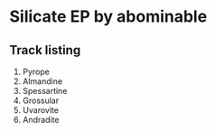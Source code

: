 # Silicate EP by abominable

## Track listing
1. Pyrope
2. Almandine
3. Spessartine
4. Grossular
5. Uvarovite
6. Andradite

